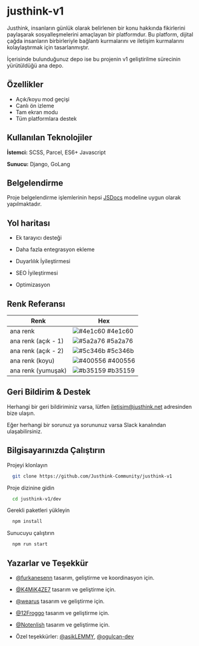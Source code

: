 



# justhink-v1

Justhink, insanların günlük olarak belirlenen bir konu hakkında fikirlerini paylaşarak sosyalleşmelerini amaçlayan bir platformdur. Bu platform, dijital çağda insanların birbirleriyle bağlantı kurmalarını ve iletişim kurmalarını kolaylaştırmak için tasarlanmıştır.

İçerisinde bulunduğunuz depo ise bu projenin v1 geliştirilme sürecinin yürütüldüğü ana depo. 




## Özellikler

- Açık/koyu mod geçişi
- Canlı ön izleme
- Tam ekran modu
- Tüm platformlara destek

  
## Kullanılan Teknolojiler

**İstemci:** SCSS, Parcel, ES6+ Javascript

**Sunucu:** Django, GoLang


  
## Belgelendirme

Proje belgelendirme işlemlerinin hepsi [JSDocs](https://jsdoc.app/) modeline uygun olarak yapılmaktadır. 

  
## Yol haritası

- Ek tarayıcı desteği

- Daha fazla entegrasyon ekleme

- Duyarlılık İyileştirmesi

- SEO İyileştirmesi

- Optimizasyon  

## Renk Referansı

| Renk             | Hex                                                                |
| ----------------- | ------------------------------------------------------------------ |
| ana renk | ![#4e1c60](https://via.placeholder.com/10/4e1c60?text=+) #4e1c60 |
| ana renk (açık - 1) | ![#5a2a76](https://via.placeholder.com/10/5a2a76?text=+) #5a2a76 |
| ana renk (açık - 2) | ![#5c346b](https://via.placeholder.com/10/5c346b?text=+) #5c346b |
| ana renk (koyu) | ![#400556](https://via.placeholder.com/10/400556?text=+) #400556 | 
| ana renk (yumuşak) | ![#b35159](https://via.placeholder.com/10/b35159?text=+) #b35159 | 

## Geri Bildirim & Destek

Herhangi bir geri bildiriminiz varsa, lütfen iletisim@justhink.net adresinden bize ulaşın.

Eğer herhangi bir sorunuz ya sorununuz varsa Slack kanalından ulaşabilirsiniz.

  
## Bilgisayarınızda Çalıştırın

Projeyi klonlayın

```bash
  git clone https://github.com/Justhink-Community/justhink-v1
```

Proje dizinine gidin

```bash
  cd justhink-v1/dev
```

Gerekli paketleri yükleyin

```bash
  npm install
```

Sunucuyu çalıştırın

```bash
  npm run start
```

  
## Yazarlar ve Teşekkür

- [@furkanesenn](https://www.github.com/furkanesenn) tasarım, geliştirme ve koordinasyon için.
- [@K4MiK4ZE7](https://github.com/K4MiK4ZE7) tasarım ve geliştirme için.
- [@wearus](https://github.com/wearus) tasarım ve geliştirme için.
- [@12Froggo](https://github.com/12Froggo) tasarım ve geliştirme için.
- [@Notenlish](https://github.com/Notenlish) tasarım ve geliştirme için.

- Özel teşekkürler: [@asikLEMMY](https://github.com/asikLEMMY), [@ogulcan-dev](https://github.com/ogulcan-dev)